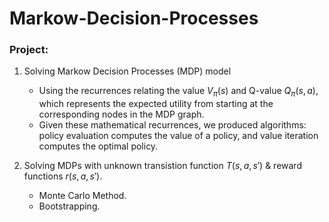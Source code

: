 # Markow-Decision-Processes

### Project: 
1) Solving Markow Decision Processes (MDP) model
   - Using the recurrences relating the value $V_π(s)$ and Q-value $Q_π(s, a)$, which represents the expected
     utility from starting at the corresponding nodes in the MDP graph.
   - Given these mathematical recurrences, we produced algorithms: policy evaluation computes the value of
a policy, and value iteration computes the optimal policy.

2) Solving MDPs with unknown transistion function $T(s,a,s')$ & reward functions $r(s,a,s')$.
   - Monte Carlo Method.
   - Bootstrapping.

   
